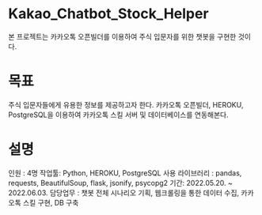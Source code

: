 # Kakao_Chatbot_Stock_Helper
본 프로젝트는 카카오톡 오픈빌더를 이용하여 주식 입문자를 위한 챗봇을 구현한 것이다.

# 목표
주식 입문자들에게 유용한 정보를 제공하고자 한다.
카카오톡 오픈빌더, HEROKU, PostgreSQL을 이용하여 카카오톡 스킬 서버 및 데이터베이스를 연동해본다. 

# 설명
인원 : 4명
작업툴: Python, HEROKU, PostgreSQL
사용 라이브러리 : pandas, requests, BeautifulSoup, flask, jsonify, psycopg2
기간: 2022.05.20. ~ 2022.06.03.
담당업무 : 챗봇 전체 시나리오 기획, 웹크롤링을 통한 데이터 수집, 카카오톡 스킬 구현, DB 구축

